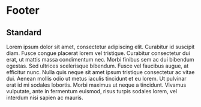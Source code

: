 # Footer

## Standard

Lorem ipsum dolor sit amet, consectetur adipiscing elit. Curabitur id suscipit diam. Fusce congue placerat lorem vel tristique. Curabitur consectetur dui erat, ut mattis massa condimentum nec. Morbi finibus sem ac dui bibendum egestas. Sed ultrices scelerisque bibendum. Fusce vel faucibus augue, at efficitur nunc. Nulla quis neque sit amet ipsum tristique consectetur ac vitae dui. Aenean mollis odio ut metus iaculis tincidunt et eu lorem. Ut pulvinar erat id mi sodales lobortis. Morbi maximus ut neque a tincidunt. Vivamus vulputate, ante in fermentum euismod, risus turpis sodales lorem, vel interdum nisi sapien ac mauris.
